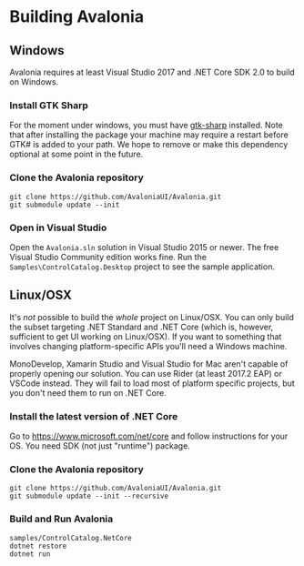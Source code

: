 # Building Avalonia

## Windows

Avalonia requires at least Visual Studio 2017 and .NET Core SDK 2.0 to build on Windows.

### Install GTK Sharp

For the moment under windows, you must have [gtk-sharp](http://www.mono-project.com/download/#download-win)
installed. Note that after installing the package your machine may require a restart before GTK# is
added to your path. We hope to remove or make this dependency optional at some point in the future.

### Clone the Avalonia repository

```
git clone https://github.com/AvaloniaUI/Avalonia.git
git submodule update --init
```

### Open in Visual Studio

Open the `Avalonia.sln` solution in Visual Studio 2015 or newer. The free Visual Studio Community
edition works fine. Run the `Samples\ControlCatalog.Desktop` project to see the sample application.

## Linux/OSX

It's *not* possible to build the *whole* project on Linux/OSX. You can only build the subset targeting .NET Standard and .NET Core (which is, however, sufficient to get UI working on Linux/OSX). If you want to something that involves changing platform-specific APIs you'll need a Windows machine.

MonoDevelop, Xamarin Studio and Visual Studio for Mac aren't capable of properly opening our solution. You can use Rider (at least 2017.2 EAP) or VSCode instead. They will fail to load most of platform specific projects, but you don't need them to run on .NET Core.

### Install the latest version of .NET Core

Go to https://www.microsoft.com/net/core and follow instructions for your OS. You need SDK (not just "runtime") package.

### Clone the Avalonia repository

```
git clone https://github.com/AvaloniaUI/Avalonia.git
git submodule update --init --recursive
```

### Build and Run Avalonia

```
samples/ControlCatalog.NetCore
dotnet restore
dotnet run
```

